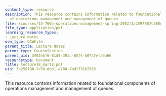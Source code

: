 ```yaml
---
content_type: resource
description: This resource contains information related to foundational components
  of operations management and management of queues.
file: /courses/15-760a-operations-management-spring-2002/3a2597887c580db1a7807bd1731b7280_lecture18_mar18.pdf
file_type: application/pdf
learning_resource_types:
- Lecture Notes
ocw_type: OCWFile
parent_title: Lecture Notes
parent_type: CourseSection
parent_uid: 3402ebf6-81d9-39ac-65f4-b07a7efa6a66
resourcetype: Document
title: lecture18_mar18.pdf
uid: 3a259788-7c58-0db1-a780-7bd1731b7280
---
```

This resource contains information related to foundational components of operations management and management of queues.

